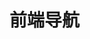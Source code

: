 <script setup>
import { NAV_DATA } from './data'
</script>

# 前端导航

<WNavLinks v-for="{title, items} in NAV_DATA" :title="title" :items="items"/>

